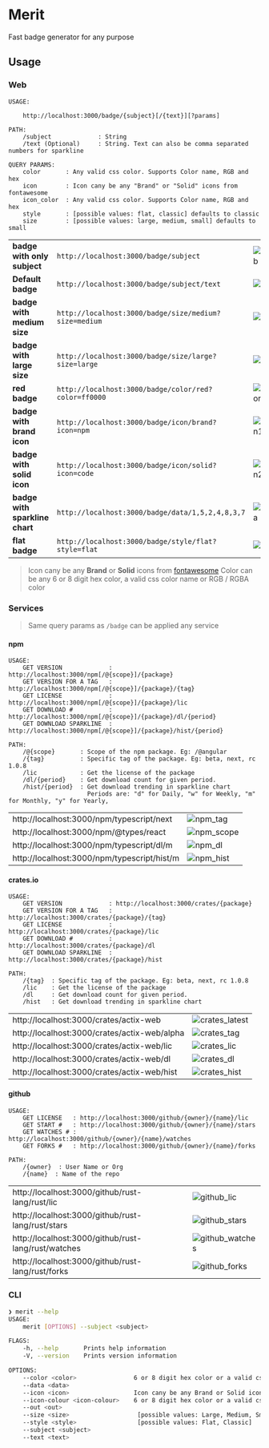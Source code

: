 # Merit

Fast badge generator for any purpose

## Usage

### Web

```
USAGE:

    http://localhost:3000/badge/{subject}[/{text}][?params]

PATH:
    /subject             : String
    /text (Optional)     : String. Text can also be comma separated numbers for sparkline

QUERY PARAMS:
    color       : Any valid css color. Supports Color name, RGB and hex
    icon        : Icon cany be any "Brand" or "Solid" icons from fontawesome
    icon_color  : Any valid css color. Supports Color name, RGB and hex
    style       : [possible values: flat, classic] defaults to classic
    size        : [possible values: large, medium, small] defaults to small
```

|                                |                                                       |                |
| ------------------------------ | ----------------------------------------------------- | :------------- |
| **badge with only subject**    | `http://localhost:3000/badge/subject`                 | ![badge_sub]   |
| **Default badge**              | `http://localhost:3000/badge/subject/text`            | ![badge_def]   |
| **badge with medium size**     | `http://localhost:3000/badge/size/medium?size=medium` | ![badge_md]    |
| **badge with large size**      | `http://localhost:3000/badge/size/large?size=large`   | ![badge_lg]    |
| **red badge**                  | `http://localhost:3000/badge/color/red?color=ff0000`  | ![badge_color] |
| **badge with brand icon**      | `http://localhost:3000/badge/icon/brand?icon=npm`     | ![badge_icon1] |
| **badge with solid icon**      | `http://localhost:3000/badge/icon/solid?icon=code`    | ![badge_icon2] |
| **badge with sparkline chart** | `http://localhost:3000/badge/data/1,5,2,4,8,3,7`      | ![badge_data]  |
| **flat badge**                 | `http://localhost:3000/badge/style/flat?style=flat`   | ![badge_flat]  |

> Icon cany be any **Brand** or **Solid** icons from [fontawesome](https://fontawesome.com/icons?d=gallery&s=brands,solid)
> Color can be any 6 or 8 digit hex color, a valid css color name or RGB / RGBA color

### Services

> Same query params as `/badge` can be applied any service

#### npm

```
USAGE:
    GET VERSION             : http://localhost:3000/npm[/@{scope}]/{package}
    GET VERSION FOR A TAG   : http://localhost:3000/npm[/@{scope}]/{package}/{tag}
    GET LICENSE             : http://localhost:3000/npm[/@{scope}]/{package}/lic
    GET DOWNLOAD #          : http://localhost:3000/npm[/@{scope}]/{package}/dl/{period}
    GET DOWNLOAD SPARKLINE  : http://localhost:3000/npm[/@{scope}]/{package}/hist/{period}

PATH:
    /@{scope}       : Scope of the npm package. Eg: /@angular
    /{tag}          : Specific tag of the package. Eg: beta, next, rc 1.0.8
    /lic            : Get the license of the package
    /dl/{period}    : Get download count for given period.
    /hist/{period}  : Get download trending in sparkline chart
                      Periods are: "d" for Daily, "w" for Weekly, "m" for Monthly, "y" for Yearly,
```

|                                             |              |
| ------------------------------------------- | ------------ |
| http://localhost:3000/npm/typescript/next   | ![npm_tag]   |
| http://localhost:3000/npm/@types/react      | ![npm_scope] |
| http://localhost:3000/npm/typescript/dl/m   | ![npm_dl]    |
| http://localhost:3000/npm/typescript/hist/m | ![npm_hist]  |

#### crates.io

```
USAGE:
    GET VERSION             : http://localhost:3000/crates/{package}
    GET VERSION FOR A TAG   : http://localhost:3000/crates/{package}/{tag}
    GET LICENSE             : http://localhost:3000/crates/{package}/lic
    GET DOWNLOAD #          : http://localhost:3000/crates/{package}/dl
    GET DOWNLOAD SPARKLINE  : http://localhost:3000/crates/{package}/hist

PATH:
    /{tag}  : Specific tag of the package. Eg: beta, next, rc 1.0.8
    /lic    : Get the license of the package
    /dl     : Get download count for given period.
    /hist   : Get download trending in sparkline chart

```

|                                              |                  |
| -------------------------------------------- | ---------------- |
| http://localhost:3000/crates/actix-web       | ![crates_latest] |
| http://localhost:3000/crates/actix-web/alpha | ![crates_tag]    |
| http://localhost:3000/crates/actix-web/lic   | ![crates_lic]    |
| http://localhost:3000/crates/actix-web/dl    | ![crates_dl]     |
| http://localhost:3000/crates/actix-web/hist  | ![crates_hist]   |

#### github

```
USAGE:
    GET LICENSE   : http://localhost:3000/github/{owner}/{name}/lic
    GET START #   : http://localhost:3000/github/{owner}/{name}/stars
    GET WATCHES # : http://localhost:3000/github/{owner}/{name}/watches
    GET FORKS #   : http://localhost:3000/github/{owner}/{name}/forks

PATH:
    /{owner}  : User Name or Org
    /{name}  : Name of the repo

```

|                                                     |                   |
| --------------------------------------------------- | ----------------- |
| http://localhost:3000/github/rust-lang/rust/lic     | ![github_lic]     |
| http://localhost:3000/github/rust-lang/rust/stars   | ![github_stars]   |
| http://localhost:3000/github/rust-lang/rust/watches | ![github_watches] |
| http://localhost:3000/github/rust-lang/rust/forks   | ![github_forks]   |

### CLI

```sh
❯ merit --help
USAGE:
    merit [OPTIONS] --subject <subject>

FLAGS:
    -h, --help       Prints help information
    -V, --version    Prints version information

OPTIONS:
    --color <color>                6 or 8 digit hex color or a valid css color name
    --data <data>
    --icon <icon>                  Icon cany be any Brand or Solid icons from fontawesome
    --icon-colour <icon-colour>    6 or 8 digit hex color or a valid css color name
    --out <out>
    --size <size>                   [possible values: Large, Medium, Small]
    --style <style>                 [possible values: Flat, Classic]
    --subject <subject>
    --text <text>
```

[badge_sub]: http://localhost:3000/badge/subject 'badge with only subject'
[badge_def]: http://localhost:3000/badge/subject/text 'default badge'
[badge_md]: http://localhost:3000/badge/subject/text?size=medium 'badge with medium size'
[badge_lg]: http://localhost:3000/badge/subject/text?size=large 'badge with large size'
[badge_color]: http://localhost:3000/badge/color/red?color=ff0000 'red badge'
[badge_icon1]: http://localhost:3000/badge/icon/brand?icon=npm 'badge with brand icon'
[badge_icon2]: http://localhost:3000/badge/icon/solid?icon=code 'badge with solid icon'
[badge_data]: http://localhost:3000/badge/data/1,5,2,4,8,3,7 'badge with sparkline chart'
[badge_flat]: http://localhost:3000/badge/style/flat?style=flat 'flat badge'
[npm]: http://localhost:3000/npm/react
[npm_tag]: http://localhost:3000/npm/typescript/next
[npm_scope]: http://localhost:3000/npm/@types/react
[npm_dl]: http://localhost:3000/npm/typescript/dl/m
[npm_hist]: http://localhost:3000/npm/typescript/hist/m
[crates_latest]: http://localhost:3000/crates/actix-web
[crates_tag]: http://localhost:3000/crates/actix-web/alpha
[crates_lic]: http://localhost:3000/crates/actix-web/lic
[crates_dl]: http://localhost:3000/crates/actix-web/dl
[crates_hist]: http://localhost:3000/crates/actix-web/hist
[github_lic]: http://localhost:3000/github/rust-lang/rust/lic
[github_stars]: http://localhost:3000/github/rust-lang/rust/stars
[github_watches]: http://localhost:3000/github/rust-lang/rust/watches
[github_forks]: http://localhost:3000/github/rust-lang/rust/forks
